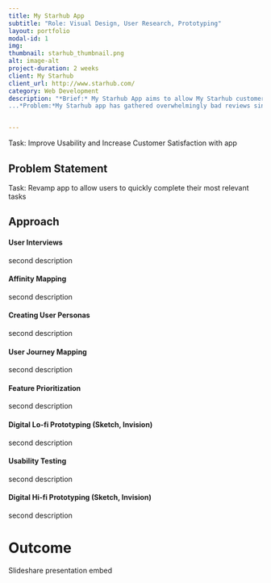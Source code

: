 ```yaml
---
title: My Starhub App
subtitle: "Role: Visual Design, User Research, Prototyping"
layout: portfolio
modal-id: 1
img: 
thumbnail: starhub_thumbnail.png
alt: image-alt
project-duration: 2 weeks
client: My Starhub
client_url: http://www.starhub.com/
category: Web Development
description: "*Brief:* My Starhub App aims to allow My Starhub customers to view their data usage, pay bills, redeem rewards, and manage their account on the go. ..
...*Problem:*My Starhub app has gathered overwhelmingly bad reviews since launch due to its cluttered and confusing interface."


---
```

Task: Improve Usability and Increase Customer Satisfaction with app

## Problem Statement

Task: Revamp app to allow users to quickly complete their most relevant tasks

## Approach

#### User Interviews
second description

#### Affinity Mapping
second description

#### Creating User Personas
second description

#### User Journey Mapping
second description

#### Feature Prioritization
second description

#### Digital Lo-fi Prototyping (Sketch, Invision)
second description

#### Usability Testing
second description

#### Digital Hi-fi Prototyping (Sketch, Invision)
second description


# Outcome

Slideshare presentation embed